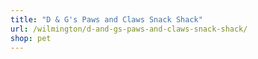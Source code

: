 ```yaml
---
title: "D & G's Paws and Claws Snack Shack"
url: /wilmington/d-and-gs-paws-and-claws-snack-shack/
shop: pet
---
```

